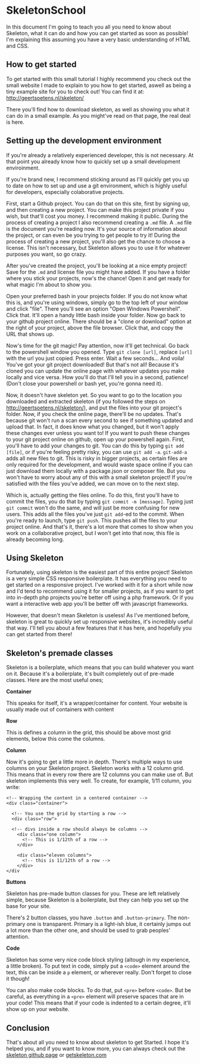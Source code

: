 # SkeletonSchool

In this document I'm going to teach you all you need to know about Skeleton, what it can do and how you can get started as soon as possible! I'm explaining this assuming you have a very basic understanding of HTML and CSS.

## How to get started

To get started with this small tutorial I highly recommend you check out the small website I made to explain to you how to get started, aswell as being a tiny example site for you to check out! You can find it at: http://geertsoetens.nl/skeleton/

There you'll find how to download skeleton, as well as showing you what it can do in a small example. As you might've read on that page, the real deal is here.

## Setting up the development environment

If you're already a relatively experienced developer, this is not necessary. At that point you already know how to quickly set up a small development enviroinment.

If you're brand new, I recommend sticking around as I'll quickly get you up to date on how to set up and use a git environment, which is highly useful for developers, especially colaborative projects.

First, start a Github project. You can do that on this site, first by signing up, and then creating a new project. You can make this project private if you wish, but that'll cost you money. I recommend making it public. During the process of creating a project I also recommend creating a `.md` file. A `.md` file is the document you're reading now. It's your source of information about the project, or can even be you trying to get people to try it! During the process of creating a new project, you'll also get the chance to choose a license. This isn't necessary, but Skeleton allows you to use it for whatever purposes you want, so go crazy.

After you've created the project, you'll be looking at a nice empty project! Save for the `.md` and license file you might have added. If you have a folder where you stick your projects, now's the chance! Open it and get ready for what magic I'm about to show you.

Open your preferred bash in your projects folder. If you do not know what this is, and you're using windows, simply go to the top left of your window and click "file". There you'll see an option "Open Windows Powershell". Click that. It'll open a handy little bash inside your folder. Now go back to your github project online. There should be a "clone or download" option at the right of your project, above the file browser. Click that, and copy the URL that shows up.

Now's time for the git magic! Pay attention, now it'll get technical. Go back to the powershell window you opened. Type `git clone [url]`, replace `[url]` with the url you just copied. Press enter. Wait a few seconds... And voila! You've got your git project downloaded! But that's not all! Because it's cloned you can update the online page with whatever updates you make locally and vice versa. How you'll do that I'll tell you in a second, patience! (Don't close your powershell or bash yet, you're gonna need it).

Now, it doesn't have skeleton yet. So you want to go to the location you downloaded and extracted skeleton (if you followed the steps on http://geertsoetens.nl/skeleton/), and put the files into your git project's folder. Now, if you check the online page, there'll be no updates. That's because git won't run a scan every second to see if something updated and upload that. In fact, it does know what you changed, but it won't apply these changes ever unless you want to! If you want to push these changes to your git project online on github, open up your powershell again. First, you'll have to add your changes to git. You can do this by typing `git add [file]`, or if you're feeling pretty risky, you can use `git add -a`. `git-add-a` adds all new files to git. This is risky in bigger projects, as certain files are only required for the development, and would waste space online if you can just download them locally with a package.json or composer file. But you won't have to worry about any of this with a small skeleton project! If you're satisfied with the files you've added, we can move on to the next step.

Which is, actually getting the files online. To do this, first you'll have to commit the files, you do that by typing `git commit -m [message]`. Typing just `git commit` won't do the same, and will just be more confusing for new users. This adds all the files you've just `git add`-ed to the commit. When you're ready to launch, type `git push`. This pushes all the files to your project online. And that's it, there's a lot more that comes to show when you work on a collaborative project, but I won't get into that now, this file is already becoming long.

## Using Skeleton

Fortunately, using skeleton is the easiest part of this entire project! Skeleton is a very simple CSS responsive boilerplate. It has everything you need to get started on a responsive project. I've worked with it for a short while now and I'd tend to recommend using it for smaller projects, as if you want to get into in-depth php projects you're better off using a php framework. Or if you want a interactive web app you'll be better off with javascript frameworks.

However, that doesn't mean Skeleton is useless! As I've mentioned before, skeleton is great to quickly set up responsive websites, it's incredibly useful that way. I'll tell you about a few features that it has here, and hopefully you can get started from there!

## Skeleton's premade classes

Skeleton is a boilerplate, which means that you can build whatever you want on it. Because it's a boilerplate, it's built completely out of pre-made classes. Here are the most useful ones;

**Container**

This speaks for itself, it's a wrapper/container for content. Your website is usually made out of containers with content

**Row**

This is defines a column in the grid, this should be above most grid elements, below this come the columns.

**Column**

Now it's going to get a little more in depth. There's multiple ways to use columns on your Skeleton project. Skeleton works with a 12 column grid. This means that in every row there are 12 columns you can make use of. But skeleton implements this very well. To create, for example, 1/11 column, you write:

```
<!-- Wrapping the content in a centered container -->
<div class="container">
  
  <!-- You use the grid by starting a row -->
  <div class="row">
  
  <!-- divs inside a row should always be columns -->
    <div class="one column">
      <!-- This is 1/12th of a row -->
    </div>
    
    <div class="eleven columns">
      <!-- this is 11/12th of a row -->
    </div>
</div
```

**Buttons**

Skeleton has pre-made button classes for you. These are left relatively simple, because Skeleton is a boilerplate, but they can help you set up the base for your site.

There's 2 button classes, you have `.button` and `.button-primary`. The non-primary one is transparent. Primary is a light-ish blue, it certainly jumps out a lot more than the other one, and should be used to grab peoples' attention.

**Code**

Skeleton has some very nice code block styling (altough in my experience, a little broken). To put text in code, simply put a `<code>` element around the text, this can be inside a `p` element, or wherever really. Don't forget to close it though!

You can also make code blocks. To do that, put `<pre>` before `<code>`. But be careful, as everything in a `<pre>` element will preserve spaces that are in your code! This means that if your code is indented to a certain degree, it'll show up on your website.

## Conclusion
That's about all you need to know about skeleton to get Started. I hope it's helped you, and if you want to know more, you can always check out the [skeleton github page](https://github.com/dhg/Skeleton) or [getskeleton.com](http://getskeleton.com/)

